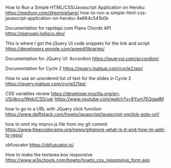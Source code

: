 How to Run a Simple HTML/CSS/Javascript Application on Heroku
https://medium.com/@winnieliang/
how-to-run-a-simple-html-css-javascript-application-on-heroku-4e664c541b0b

Documentation for rapidapi.com Piano Chords API
https://pianoapi.jsdisco.dev/

This is where I got the jQuery UI code snippets for the link and script
https://developers.google.com/speed/libraries/

Documentation for JQuery UI: Accordion 
https://jqueryui.com/accordion/

Documentation for Cycle 2
https://jquery.malsup.com/cycle2/api/

How to use an unordered list of text for the slides in Cycle 2
https://jquery.malsup.com/cycle2/faq/

CSS variables review
https://developer.mozilla.org/en-US/docs/Web/CSS/var
https://www.youtube.com/watch?v=8Yum7EQgadM

how to go to a URL with JQuery click function
https://www.delftstack.com/howto/javascript/javascript-onclick-goto-url/

how to omit my improv.js file from my git commit
https://www.freecodecamp.org/news/gitignore-what-is-it-and-how-to-add-to-repo/

obfuscator
https://obfuscator.io/

How to make the textarea box responsive
https://www.w3schools.com/howto/howto_css_responsive_form.asp